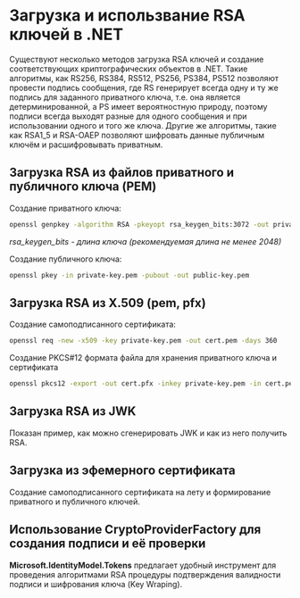 # Загрузка и использвание RSA ключей в .NET

Существуют несколько методов загрузка RSA ключей и создание соответствующих криптографических объектов в .NET. 
Такие алгоритмы, как RS256, RS384, RS512, PS256, PS384, PS512 позволяют провести подпись сообщения, 
где RS генерирует всегда одну и ту же подпись для заданного приватного ключа, т.е. она является детерминированной, 
а PS имеет вероятностную природу, поэтому подписи всегда выходят разные для одного сообщения и при использовании одного 
и того же ключа. Другие же алгоритмы, такие как RSA1_5 и RSA-OAEP позволяют шифровать данные публичным ключём и расшифровывать приватным. 

## Загрузка RSA из файлов приватного и публичного ключа (PEM)

Создание приватного ключа:

```bash
openssl genpkey -algorithm RSA -pkeyopt rsa_keygen_bits:3072 -out private-key.pem
```

*rsa_keygen_bits - длина ключа (рекомендуемая длина не менее 2048)*

Создание публичного ключа:

```bash
openssl pkey -in private-key.pem -pubout -out public-key.pem
```

## Загрузка RSA из X.509 (pem, pfx)

Создание самоподписанного сертификата:

```bash
openssl req -new -x509 -key private-key.pem -out cert.pem -days 360
```

Создание PKCS#12 формата файла для хранения приватного ключа и сертификата

```bash
openssl pkcs12 -export -out cert.pfx -inkey private-key.pem -in cert.pem
```

## Загрузка RSA из JWK

Показан пример, как можно сгенерировать JWK и как из него получить RSA.

## Загрузка из эфемерного сертификата

Создание самоподписанного сертификата на лету и формирование приватного и публичного ключей.

## Использование CryptoProviderFactory для создания подписи и её проверки

**Microsoft.IdentityModel.Tokens** предлагает удобный инструмент для проведения алгоритмами RSA процедуры подтверждения валидности подписи и шифрования ключа (Key Wraping).
